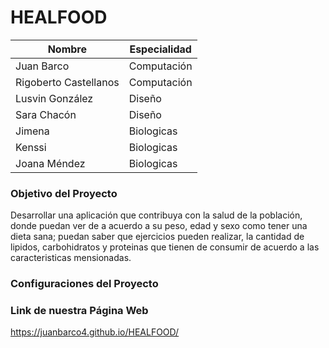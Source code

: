 # HEALFOOD

|  Nombre | Especialidad   |
| ------------ | ------------ |
|  Juan Barco |  Computación |
|  Rigoberto Castellanos | Computación  |
| Lusvin González  |  Diseño |
| Sara Chacón  | Diseño  |
| Jimena  | Biologicas  |
| Kenssi  | Biologicas  |
| Joana Méndez | Biologicas |

### Objetivo del Proyecto

Desarrollar una aplicación que contribuya con la salud de la población, donde puedan ver de a acuerdo a su peso, edad y sexo como tener una dieta sana; 
puedan saber que ejercicios pueden realizar, la cantidad de lipidos, carbohidratos y proteinas que tienen de consumir de acuerdo a las caracteristicas mensionadas.

### Configuraciones del Proyecto


### Link de nuestra Página Web
https://juanbarco4.github.io/HEALFOOD/
